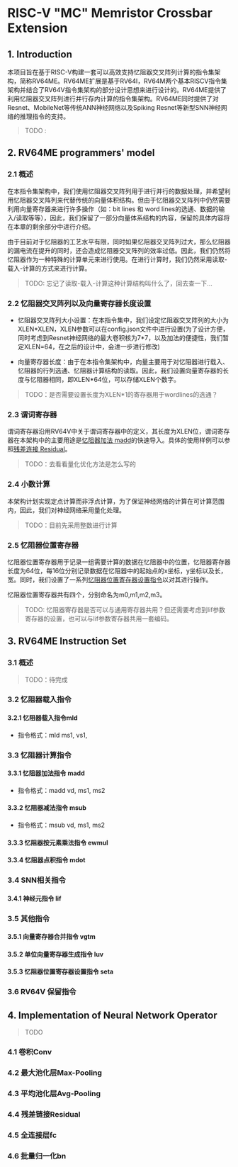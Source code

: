 #  RISC-V "MC" Memristor Crossbar Extension

## 1. Introduction

本项目旨在基于RISC-V构建一套可以高效支持忆阻器交叉阵列计算的指令集架构，简称RV64ME。RV64ME扩展是基于RV64I，RV64M两个基本RISCV指令集架构并结合了RV64V指令集架构的部分设计思想来进行设计的。RV64ME提供了利用忆阻器交叉阵列进行并行存内计算的指令集架构。RV64ME同时提供了对Resnet、MobileNet等传统ANN神经网络以及Spiking Resnet等新型SNN神经网络的推理指令的支持。


> TODO :

## 2. RV64ME programmers' model

### 2.1 概述

在本指令集架构中，我们使用忆阻器交叉阵列用于进行并行的数据处理，并希望利用忆阻器交叉阵列来代替传统的向量体积结构。但由于忆阻器交叉阵列中仍然需要利用向量寄存器来进行许多操作（如：bit lines 和 word lines的选通、数据的输入/读取等等），因此，我们保留了一部分向量体系结构的内容，保留的具体内容将在本章的剩余部分中进行介绍。

由于目前对于忆阻器的工艺水平有限，同时如果忆阻器交叉阵列过大，那么忆阻器的漏电流在提升的同时，还会造成忆阻器交叉阵列的效率过低。因此，我们仍然将忆阻器作为一种特殊的计算单元来进行使用。在进行计算时，我们仍然采用读取-载入-计算的方式来进行计算。

>  TODO: 忘记了读取-载入-计算这种计算结构叫什么了，回去查一下...


### 2.2 忆阻器交叉阵列以及向量寄存器长度设置


- 忆阻器交叉阵列大小设置：在本指令集中，我们设定忆阻器交叉阵列的大小为XLEN\*XLEN，XLEN参数可以在config.json文件中进行设置(为了设计方便，同时考虑到Resnet神经网络的最大卷积核为7*7，以及加法的便捷性，我们暂定XLEN=64，在之后的设计中，会进一步进行修改)

- 向量寄存器长度：由于在本指令集架构中，向量主要用于对忆阻器进行载入、忆阻器的行列选通、忆阻器计算结构的读取。因此，我们设置向量寄存器的长度与忆阻器相同，即XLEN*64位，可以存储XLEN个数字。

> TODO：是否需要设置长度为XLEN*1的寄存器用于wordlines的选通？

### 2.3 谓词寄存器

谓词寄存器沿用RV64V中关于谓词寄存器中的定义，其长度为XLEN位，谓词寄存器在本架构中的主要用途是[忆阻器加法 madd](#331-忆阻器加法指令-madd)的快速导入。具体的使用样例可以参照[残差连接 Residual](#44-残差链接residual)。


> TODO：去看看量化优化方法是怎么写的

### 2.4 小数计算

本架构计划实现定点计算而非浮点计算，为了保证神经网络的计算在可计算范围内，因此，我们对神经网络采用量化处理。

> TODO：目前先采用整数进行计算

### 2.5 忆阻器位置寄存器

忆阻器位置寄存器用于记录一组需要计算的数据在忆阻器中的位置，忆阻器寄存器长度为64位，每16位分别记录数据在忆阻器中的起始点的x坐标，y坐标以及长，宽。同时，我们设置了一系列[忆阻器位置寄存器设置指令](#25-忆阻器位置寄存器)以对其进行操作。

忆阻器位置寄存器共有四个，分别命名为m0,m1,m2,m3。

> TODO: 忆阻器寄存器是否可以与通用寄存器共用？但还需要考虑到lif参数寄存器的设置，也可以与lif参数寄存器共用一套编码。

## 3. RV64ME Instruction Set

### 3.1 概述

> TODO：待完成

### 3.2 忆阻器载入指令

#### 3.2.1 忆阻器载入指令mld

- 指令格式：mld ms1, vs1, 

### 3.3 忆阻器计算指令

#### 3.3.1 忆阻器加法指令 madd

- 指令格式：madd vd, ms1, ms2

#### 3.3.2 忆阻器减法指令 msub

- 指令格式：msub vd, ms1, ms2

#### 3.3.3 忆阻器按元素乘法指令 ewmul

#### 3.3.4 忆阻器点积指令 mdot

### 3.4 SNN相关指令

#### 3.4.1 神经元指令 lif

### 3.5 其他指令

#### 3.5.1 向量寄存器合并指令 vgtm 

#### 3.5.2 单位向量寄存器生成指令 luv

#### 3.5.3 忆阻器位置寄存器设置指令 seta

### 3.6 RV64V 保留指令

## 4. Implementation of Neural Network Operator

> TODO

### 4.1 卷积Conv

### 4.2 最大池化层Max-Pooling

### 4.3 平均池化层Avg-Pooling

### 4.4 残差链接Residual

### 4.5 全连接层fc

### 4.6 批量归一化bn
